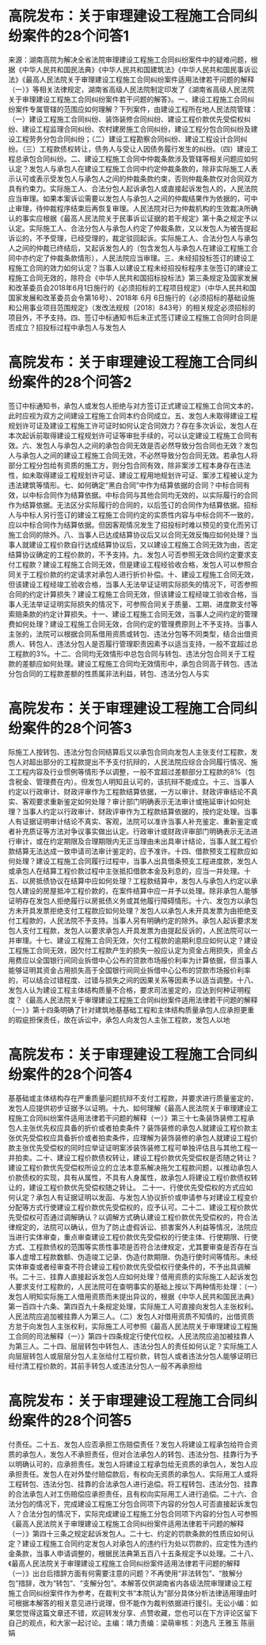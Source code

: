 # 高院发布：关于审理建设工程施工合同纠纷案件的28个问答1

来源：湖南高院为解决全省法院审理建设工程施工合同纠纷案件中的疑难问题，根据《中华人民共和国民法典》《中华人民共和国建筑法》《中华人民共和国民事诉讼法》《最高人民法院关于审理建设工程施工合同纠纷案件适用法律若干问题的解释（一）》等相关法律规定，湖南省高级人民法院制定印发了《湖南省高级人民法院关于审理建设工程施工合同纠纷案件若干问题的解答》。一、建设工程施工合同纠纷案件专属管辖的范围应如何理解？下列案件，由建设工程所在地人民法院管辖：（一）建设工程施工合同纠纷、装饰装修合同纠纷、建设工程价款优先受偿权纠纷、建设工程监理合同纠纷、农村建房施工合同纠纷，建设工程分包合同纠纷及建设工程劳务分包合同纠纷；（二）建设工程勘察合同纠纷、建设工程设计合同纠纷。（三）工程款债权转让，债务人与受让人因债务履行发生的纠纷。（四）建设工程总承包合同纠纷。二、建设工程施工合同中仲裁条款涉及管辖等相关问题应如何认定？发包人与承包人在建设工程施工合同中约定仲裁条款的，除非实际施工人表示认可或表示受发包人与承包人之间的仲裁条款约束，否则仲裁条款仅对合同双方具有约束力。实际施工人、合法分包人起诉承包人或直接起诉发包人的，人民法院应当审理。如果本案诉讼需要以发包人与承包人之间的仲裁结果作为依据的，可中止审理，待仲裁程序结束后再恢复审理。人民法院对已为仲裁机构的生效裁决所确认的事实应根据《最高人民法院关于民事诉讼证据的若干规定》第十条之规定予以认定。实际施工人、合法分包人与承包人约定了仲裁条款，又以发包人为被告提起诉讼的，不予受理，已经受理的，裁定驳回起诉。实际施工人、合法分包人与承包人之间的仲裁已终结后，又起诉发包人的（包含发包人与承包人在建设工程施工合同中亦约定了仲裁条款情形），人民法院应当审理。三、未经招投标签订的建设工程施工合同的效力如何认定？当事人以建设工程未经招投标程序主张签订的建设工程施工合同无效的，除符合《中华人民共和国招标投标法》第三条规定及国家发展和改革委员会2018年6月1日施行的《必须招标的工程项目规定》（中华人民共和国国家发展和改革委员会令第16号）、2018年 6月 6日施行的《必须招标的基础设施和公用事业项目范围规定》（发改法规规〔2018〕843号）的相关规定必须招标的项目外，不予支持。四、签订中标通知书后未正式签订建设工程施工合同时合同是否成立？招投标过程中承包人与发包人

# 高院发布：关于审理建设工程施工合同纠纷案件的28个问答2

签订中标通知书，承包人或发包人拒绝与对方签订正式建设工程施工合同文本的，此时应视为双方之间建设工程施工合同本约合同成立。五、发包人未取得建设工程规划许可证及建设工程施工许可证时如何认定合同效力？存在多次诉讼，发包人在本次起诉前取得建设工程规划许可证等审批手续的，可以认定建设工程施工合同有效。六、发包人与承包人之间的承包合同无效是否必然导致分包合同也无效？发包人与承包人之间的建设工程施工合同无效，不必然导致分包合同无效。若承包人将部分工程分包给有资质的施工方，则分包合同有效，除非案涉工程本身存在违法性，如未取得建设工程规划许可证、建设工程用地规划许可证、案涉工程被认定为违法建筑等情形。七、如何确定“黑白合同”中作为结算依据的合同？中标合同有效，以中标合同作为结算依据。中标合同与其他合同均无效的，以实际履行的合同作为结算依据。无法区分实际履行的合同的，以后签订的合同作为结算依据。招标人与中标人另行签订的建设工程施工合同约定的实质性内容与中标合同不一致的，应以中标合同作为结算依据。但因客观情况发生了招投标时难以预见的变化而另订施工合同的除外。八、当事人已达成结算协议后又以合同无效反悔应如何处理？当事人就建设工程价款自行达成结算协议后，又以建设工程施工合同无效为由，否定结算协议确定的工程价款的，不予支持。九、发包人可否参照无效合同约定要求支付工程款？建设工程施工合同无效，但是建设工程经验收合格，发包人可以参照合同关于工程价款的约定请求对承包人进行折价补偿。十、建设工程施工合同无效，但该建设工程经竣工验收合格，当事人无法举证证明实际损失的情况下，可否参照合同的约定计算损失？建设工程施工合同无效，但该建设工程经竣工验收合格，当事人无法举证证明实际损失的情况下，可参照合同关于质量、工期、进度款支付等索赔条款的约定计算损失。十一、建设工程施工合同无效，当事人之间约定的管理费如何处理？建设工程施工合同无效，合同约定的管理费原则上不予支持。当事人主张的，法院可以根据合同系借用资质或转包、违法分包等不同类型，结合出借资质人、转包人、违法分包人是否履行管理职责因素予以适当支持，一般不宜超过总工程款的3%。十二、合同均无效情形中总包合同与转包、违法分包合同关于工程款的差额应如何处理。建设工程施工合同均无效情形中，承包合同高于转包、违法分包合同的工程款差额的性质属非法利益，转包、违法分包人与实

# 高院发布：关于审理建设工程施工合同纠纷案件的28个问答3

际施工人按转包、违法分包合同结算后又以承包合同向发包人主张支付工程款，发包人对超出部分的工程款提出不予支付抗辩的，人民法院应综合合同履行情况、施工工程内容及行业惯例等情形予以调整，一般不宜超过差额部分工程款的8%（包含税金、管理费在内）。但发包人明知且认可的，该抗辩不能成立。十三、当事人约定以行政审计、财政评审作为工程款结算依据，一方以审计、财政评审结论不真实、客观要求重新鉴定如何处理？审计部门明确表示无法审计或拖延审计如何处理？当事人约定以行政审计、财政评审作为工程款结算依据的，按约定处理。当事人有证据证明审计结论不真实、客观，法院可以准许当事人补充鉴定、重新鉴定或者补充质证等方法对争议事实做出认定。行政审计或财政评审部门明确表示无法进行审计，或在约定期限及合理期限内无正当理由未出具审计结论，当事人就工程价款结算无法达成一致申请司法审计鉴定的，应予准许。十四、借款预支工程款应如何处理？建设工程施工合同履行过程中，当事人出具借条预支工程进度款，发包人或承包人在结算工程价款过程中主张抵扣借款本金及利息的，应当一并处理。十五、以房抵债协议在结算中应如何处理？工程款结算中，发包人与承包人约定以承包人建设的房屋抵冲工程价款的，在案件结算中应一并予以处理。除非承包人能够证明存在发包人拒绝履行以房抵债义务或其他履行障碍情形。十六、发包方以承包方未开具发票拒绝支付工程款应如何处理？发包人以承包人未开具发票为由拒绝支付工程款的，人民法院不予支持。当事人另有明确约定的除外。承包人起诉要求发包人支付工程款，发包人以要求承包人开具发票为由提起反诉的，人民法院可以一并审理。十七、建设工程施工合同无效，欠付工程款的逾期利息应如何认定？建设工程施工合同无效，因欠付工程款产生的损失一般应认定为资金占用损失，资金占用费应以全国银行间同业拆借中心公布的贷款市场报价利率为计算依据，但当事人能够证明其资金占用损失高于全国银行间同业拆借中心公布的贷款市场报价利率的，可以结合过错程度、过错与损失之间的因果关系等因素予以适当调整。十八、发包人认为建设工程主体结构质量不合格，要求司法鉴定的，应达到何种证明程度？《最高人民法院关于审理建设工程施工合同纠纷案件适用法律若干问题的解释（一）》第十四条明确了针对建筑地基基础工程和主体结构质量承包人应承担更重的瑕疵担保责任，故在诉讼中，承包人向发包人主张工程款，发包人以地

# 高院发布：关于审理建设工程施工合同纠纷案件的28个问答4

基基础或主体结构存在严重质量问题抗辩不支付工程款，并要求进行质量鉴定的，发包人应提供初步证据予以证明。十九、如何理解《最高人民法院关于审理建设工程施工合同纠纷案件适用法律若干问题的解释（一）》第三十七条装饰装修工程承包人主张优先权应具备的折价或者拍卖条件？装饰装修的承包人就建设工程价款主张优先受偿权应具备折价或者拍卖条件，应理解为装饰装修的承包人就建设工程价款主张优先受偿权的同时应举证证明案涉装饰装修工程可单独评估且与其他工程一并拍卖。二十、建设工程价款债权转让，建设工程价款优先受偿权是否随之转让？建设工程价款优先受偿权所设立的立法本意系解决拖欠工程款问题，以推动承包人价款债权的实现，具有从属性，不具有人身属性，故承包人将建设工程价款债权转让的，建设工程价款优先受偿权随之转让。 二十一、行使优先受偿权的方式应如何认定？承包人有证据证明以发函、与发包人协议折价或申请参与对建设工程变价分配等方式行使建设工程价款优先受偿权的，应予认可。二十二、建设工程价款优先受偿权可否通过调解确认？以调解方式确认建设工程价款优先受偿权的，符合法律规定的，法院可以确认，但为了防止虚假诉讼、损害案外人利益等情况，法院应当进行实体审查，重点审查建设工程价款优先受偿权的行使主体、行使期限、行使方式、工程款债权的范围等实质性事项是否符合法律规定，尤其要审查是否存在当事人虚增工程款数额、伪造竣工记录、伪造付款期限、伪造行使时间等情形。未经实体审查或者经审查不符合建设工程价款优先受偿权行使条件的，不予出具调解书。二十三、挂靠人直接起诉发包人应如何处理？借用资质的实际施工人起诉发包人要求支付工程款的，人民法院可在查明事实的基础上按以下两种情形处理：（一）发包人明知实际施工人借用资质而未提出异议的，根据《中华人民共和国民法典》第一百四十六条、第四百九十条规定处理，实际施工人可直接向发包人主张权利。人民法院应追加被挂靠人为第三人。（二）发包人对借用资质不知情的，出借资质方怠于向发包人主张权利，实际施工人可参照《最高人民法院关于审理建设工程施工合同的司法解释（一）》第四十四条规定行使代位权。人民法院应追加被挂靠人为第三人。二十四、层层转包中转包人、违法分包人的责任如何认定？实际施工人向层层转包人或层层分包人主张给付工程价款，转包人或者违法分包人能够证明已经付清工程价款的，其前手转包人或违法分包人一般不再承担给

# 高院发布：关于审理建设工程施工合同纠纷案件的28个问答5

付责任。二十五、发包人应否承担工伤赔偿责任？发包人将建设工程承包给符合资质的承包人，发包人不承担责任，但对合法承包人的转包、违法分包、挂靠行为予以明确认可的，应承担责任。发包人将建设工程承包给无资质的承包人，发包人应承担责任。发包人在对外垫付赔偿款后，有权向无资质的承包人、实际用工人或将工程转包、违法分包、挂靠的合法承包人进行追偿。将工程转包、违法分包、挂靠的合法承包人对工伤赔偿应承担责任，且有权向实际用工人进行追偿。二十六、合法分包的情况下，完成建设工程施工分包合同项下内容的分包人可否直接起诉发包人？合法分包的情况下，实际完成建设工程施工分包合同项下内容的分包人可参照《最高人民法院关于审理建设工程施工合同纠纷案件适用法律若干问题的解释（一）》第四十三条之规定起诉发包人。二十七、约定的罚款条款的性质应如何认定？建设工程施工合同约定发包人对承包人的违约行为处以罚款的，应定性为违约金条款，当事人申请调整的，根据民法典第五百八十五条规定予以处理。二十八、《最高人民法院关于审理建设工程施工合同纠纷案件适用法律若干问题的解释（一）》出台后措辞方面有何需要注意的问题？不再使用“非法转包”、“肢解分包”措辞，改为“转包”、“支解分包”。本解答仅供湖南省内各级法院审理建设工程施工合同纠纷案件作为参考，在裁判文书“本院认为”部分具体分析法律适用理由时可根据本解答的相关意见进行说理，但不能作为裁判依据进行援引。无讼小编：如果您觉得这篇文章还不错，欢迎转发分享、点赞收藏，您也可以在下方评论区留下自己的观点，和大家一起讨论。主编：靖力责编：梁萌审核：刘逸凡 王雅玉 陈丽娟

